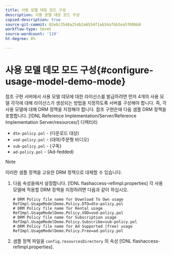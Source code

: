 ```yaml
---
title: 사용 모델 데모 모드 구성
description: 사용 모델 데모 모드 구성
copied-description: true
source-git-commit: 02ebc3548a254b2a6554f1ab34afbb3ea5f09bb8
workflow-type: tm+mt
source-wordcount: '119'
ht-degree: 0%

---
```


# 사용 모델 데모 모드 구성{#configure-usage-model-demo-mode}

참조 구현 서버에서 사용 모델 데모에 대한 라이선스를 발급하려면 먼저 4개의 사용 모델 각각에 대해 라이선스가 생성되는 방법을 지정하도록 서버를 구성해야 합니다. 즉, 각 사용 모델에 대해 DRM 정책을 지정해야 합니다. 참조 구현은에 다음 샘플 DRM 정책을 포함합니다. [!DNL Reference Implementation/Server/Reference Implementation Server/resources/] 디렉터리:

* `dto-policy.pol` - (다운로드 대상)
* `vod-policy.pol` - (대여/주문형 비디오)
* `sub-policy.pol` - (구독)
* `ad-policy.pol` - (Ad-fedded)

>[!NOTE]
>
>이러한 샘플 정책을 고유한 DRM 정책으로 대체할 수 있습니다.

1. 다음 속성을에서 설정합니다. [!DNL flashaccess-refimpl.properties] 각 사용 모델에 적용할 DRM 정책을 지정하려면 다음과 같이 하십시오.

   ```
   # DRM Policy file name for Download To Own usage 
   RefImpl.UsageModelDemo.Policy.DTO=dto-policy.pol 
   # DRM Policy file name for Rental usage 
   RefImpl.UsageModelDemo.Policy.VOD=vod-policy.pol 
   # DRM Policy file name for Subscription usage 
   RefImpl.UsageModelDemo.Policy.Subscribe=sub-policy.pol 
   # DRM Policy file name for Ad Supported (free) usage 
   RefImpl.UsageModelDemo.Policy.Free=ad-policy.pol
   ```

1. 샘플 정책 파일을 `config.resourcesDirectory` 의 속성 [!DNL flashaccess-refimpl.properties].
